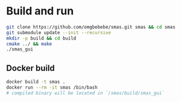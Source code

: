 # Build and run

```sh
git clone https://github.com/omgbebebe/smas.git smas && cd smas
git submodule update --init --recursive
mkdir -p build && cd build
cmake ../ && make
./smas_gui
```

## Docker build

```sh
docker build -t smas .
docker run --rm -it smas /bin/bash
# compiled binary will be located in `/smas/build/smas_gui`
```
